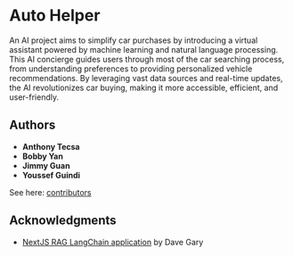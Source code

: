 # Auto Helper

An AI project aims to simplify car purchases by introducing a virtual assistant powered by machine learning and natural language processing. This AI concierge guides users through most of the car searching process, from understanding preferences to providing personalized vehicle recommendations. By leveraging vast data sources and real-time updates, the AI revolutionizes car buying, making it more accessible, efficient, and user-friendly.

## Authors

  - **Anthony Tecsa**
  - **Bobby Yan**
  - **Jimmy Guan**
  - **Youssef Guindi**

See here:
[contributors](https://github.com/YoussefWindy/GDSC_2024_cars_thing/contributors)

## Acknowledgments

  - [NextJS RAG LangChain application](https://github.com/gitdagray/nextjs-rag-langchain) by Dave Gary
